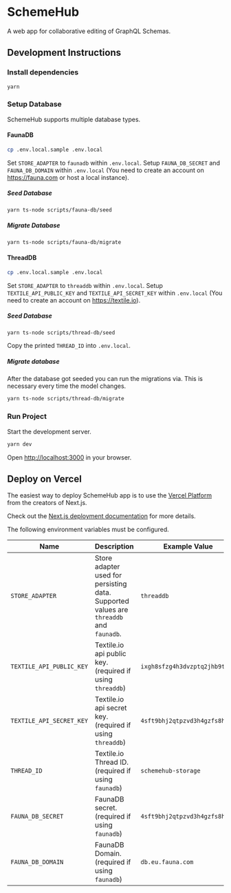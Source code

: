 # SchemeHub

A web app for collaborative editing of GraphQL Schemas.

## Development Instructions

### Install dependencies

```bash
yarn
```

### Setup Database

SchemeHub supports multiple database types.

#### FaunaDB

```bash
cp .env.local.sample .env.local
```

Set `STORE_ADAPTER` to `faunadb` within `.env.local`.
Setup `FAUNA_DB_SECRET` and `FAUNA_DB_DOMAIN` within `.env.local` (You need to create an account on https://fauna.com or host a local instance).

##### Seed Database

```bash
yarn ts-node scripts/fauna-db/seed
```

##### Migrate Database

```bash
yarn ts-node scripts/fauna-db/migrate
```

#### ThreadDB

```bash
cp .env.local.sample .env.local
```

Set `STORE_ADAPTER` to `threaddb` within `.env.local`.
Setup `TEXTILE_API_PUBLIC_KEY` and `TEXTILE_API_SECRET_KEY` within `.env.local` (You need to create an account on https://textile.io).

##### Seed Database

```bash
yarn ts-node scripts/thread-db/seed
```

Copy the printed `THREAD_ID` into `.env.local`.

##### Migrate database

After the database got seeded you can run the migrations via. This is necessary every time the model changes.

```bash
yarn ts-node scripts/thread-db/migrate
```

### Run Project

Start the development server.

```bash
yarn dev
```

Open [http://localhost:3000](http://localhost:3000) in your browser.

## Deploy on Vercel

The easiest way to deploy SchemeHub app is to use the [Vercel Platform](https://vercel.com/new) from the creators of Next.js.

Check out the [Next.js deployment documentation](https://nextjs.org/docs/deployment) for more details.

The following environment variables must be configured.

| Name                     | Description                                                                            | Example Value                 |
| ------------------------ | -------------------------------------------------------------------------------------- | ----------------------------- |
| `STORE_ADAPTER`          | Store adapter used for persisting data. Supported values are `threaddb` and `faunadb`. | `threaddb`                    |
| `TEXTILE_API_PUBLIC_KEY` | Textile.io api public key. (required if using `threaddb`)                              | `ixgh8sfzg4h3dvzptq2jhb9tfs4` |
| `TEXTILE_API_SECRET_KEY` | Textile.io api secret key. (required if using `threaddb`)                              | `4sft9bhj2qtpzvd3h4gzfs8hgxi` |
| `THREAD_ID`              | Textile.io Thread ID. (required if using `faunadb`)                                    | `schemehub-storage`           |
| `FAUNA_DB_SECRET`        | FaunaDB secret. (required if using `faunadb`)                                          | `4sft9bhj2qtpzvd3h4gzfs8hgxi` |
| `FAUNA_DB_DOMAIN`        | FaunaDB Domain. (required if using `faunadb`)                                          | `db.eu.fauna.com`             |
